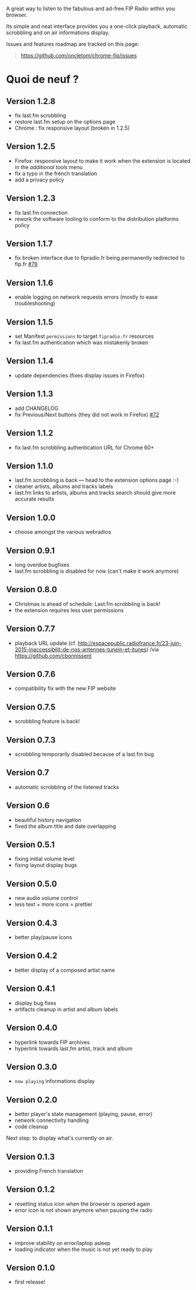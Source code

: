 A great way to listen to the fabulous and ad-free FIP Radio within you browser.

Its simple and neat interface provides you a one-click playback, automatic scrobbling and on air informations display.

Issues and features roadmap are tracked on this page:
> https://github.com/oncletom/chrome-fip/issues

# Quoi de neuf ?

## Version 1.2.8

- fix last.fm scrobbling
- restore last.fm setup on the options page
- Chrome : fix responsive layout (broken in 1.2.5)

## Version 1.2.5

- Firefox: responsive layout to make it work when the extension is located in the _additional tools_ menu
- fix a typo in the french translation
- add a privacy policy

## Version 1.2.3

- fix last.fm connection
- rework the software tooling to conform to the distribution platforms policy

## Version 1.1.7

- fix broken interface due to fipradio.fr being permanently redirected to fip.fr [#79](https://github.com/oncletom/chrome-fip/issues/79)

## Version 1.1.6

- enable logging on network requests errors (mostly to ease troubleshooting)

## Version 1.1.5

- set Manifest `permissions` to target `fipradio.fr` resources
- fix last.fm authentication which was mistakenly broken

## Version 1.1.4

- update dependencies (fixes display issues in Firefox)

## Version 1.1.3

- add CHANGELOG
- fix Previous/Next buttons (they did not work in Firefox) [#72](https://github.com/oncletom/chrome-fip/issues/72)

## Version 1.1.2

- fix last.fm scrobbling authentication URL for Chrome 60+

## Version 1.1.0

- last.fm scrobbling is back — head to the extension options page :-)
- cleaner artists, albums and tracks labels
- last.fm links to artists, albums and tracks search should give more accurate results

## Version 1.0.0

- choose amongst the various webradios

## Version 0.9.1

- long overdue bugfixes
- last.fm scrobbling is disabled for now (can't make it work anymore)

## Version 0.8.0
- Christmas is ahead of schedule: Last.fm scrobbling is back!
- the extension requires less user permissions

## Version 0.7.7
- playback URL update (cf. http://espacepublic.radiofrance.fr/23-juin-2015-inaccessibilit-de-nos-antennes-tunein-et-itunes) /via https://github.com/cbonnissent

## Version 0.7.6
- compatibility fix with the new FIP website

## Version 0.7.5
- scrobbling feature is back!

## Version 0.7.3
- scrobbling temporarily disabled because of a last.fm bug

## Version 0.7
- automatic scrobbling of the listened tracks

## Version 0.6
- beautiful history navigation
- fixed the album title and date overlapping

## Version 0.5.1
- fixing initial volume level
- fixing layout display bugs

## Version 0.5.0
- new audio volume control
- less text + more icons = prettier

## Version 0.4.3
- better play/pause icons

## Version 0.4.2
- better display of a composed artist name

## Version 0.4.1
- display bug fixes
- artifacts cleanup in artist and album labels

## Version 0.4.0
- hyperlink towards FIP archives
- hyperlink towards last.fm artist, track and album

## Version 0.3.0
- `now playing` informations display

## Version 0.2.0
- better player's state management (playing, pause, error)
- network connectivity handling
- code cleanup

Next step: to display what's currently on air.

## Version 0.1.3
- providing French translation

## Version 0.1.2
- resetting status icon when the browser is opened again
- error icon is not shown anymore when pausing the radio

## Version 0.1.1
- improve stability on error/laptop asleep
- loading indicator when the music is not yet ready to play

## Version 0.1.0
- first release!
